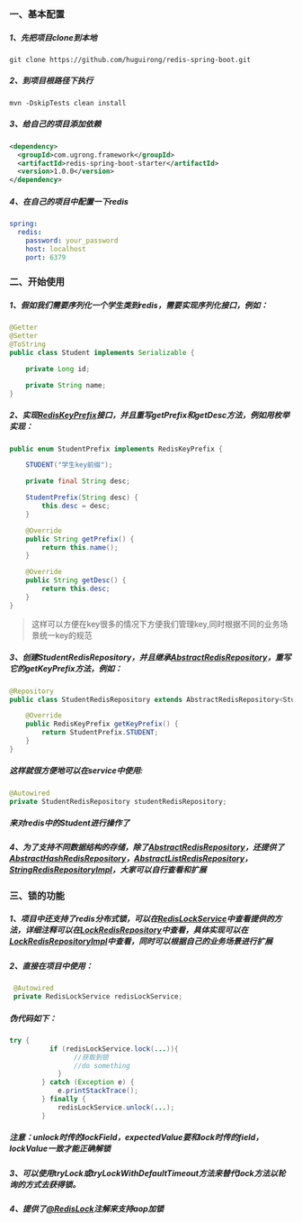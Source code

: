 ### 一、基本配置

##### 1、先把项目clone到本地

`git clone https://github.com/huguirong/redis-spring-boot.git`

##### 2、到项目根路径下执行

`mvn -DskipTests clean install`

##### 3、给自己的项目添加依赖
```xml
<dependency>
  <groupId>com.ugrong.framework</groupId>
  <artifactId>redis-spring-boot-starter</artifactId>
  <version>1.0.0</version>
</dependency>
```
##### 4、在自己的项目中配置一下redis
```yml
spring:
  redis:
    password: your_password
    host: localhost
    port: 6379
```
### 二、开始使用
##### 1、假如我们需要序列化一个学生类到redis，需要实现序列化接口，例如：
```java
@Getter
@Setter
@ToString
public class Student implements Serializable {

    private Long id;

    private String name;
}
```
##### 2、实现[RedisKeyPrefix](https://github.com/huguirong/redis-spring-boot/blob/master/redis-spring-boot-autoconfigure/src/main/java/com/ugrong/framework/redis/domain/RedisKeyPrefix.java "RedisKeyPrefix")接口，并且重写getPrefix和getDesc方法，例如用枚举实现：
```java
public enum StudentPrefix implements RedisKeyPrefix {

    STUDENT("学生key前缀");

    private final String desc;

    StudentPrefix(String desc) {
        this.desc = desc;
    }

    @Override
    public String getPrefix() {
        return this.name();
    }

    @Override
    public String getDesc() {
        return this.desc;
    }
}
```
>这样可以方便在key很多的情况下方便我们管理key,同时根据不同的业务场景统一key的规范

##### 3、创建StudentRedisRepository，并且继承[AbstractRedisRepository](https://github.com/huguirong/redis-spring-boot/blob/master/redis-spring-boot-autoconfigure/src/main/java/com/ugrong/framework/redis/repository/impl/AbstractRedisRepository.java "AbstractRedisRepository")，重写它的getKeyPrefix方法，例如：
```java
@Repository
public class StudentRedisRepository extends AbstractRedisRepository<Student>{

    @Override
    public RedisKeyPrefix getKeyPrefix() {
        return StudentPrefix.STUDENT;
    }
}
```
##### 这样就很方便地可以在service中使用:
```java
@Autowired
private StudentRedisRepository studentRedisRepository;
```
##### 来对redis中的Student进行操作了

##### 4、为了支持不同数据结构的存储，除了[AbstractRedisRepository](https://github.com/huguirong/redis-spring-boot/blob/master/redis-spring-boot-autoconfigure/src/main/java/com/ugrong/framework/redis/repository/impl/AbstractRedisRepository.java "AbstractRedisRepository")，还提供了[AbstractHashRedisRepository](https://github.com/huguirong/redis-spring-boot/blob/master/redis-spring-boot-autoconfigure/src/main/java/com/ugrong/framework/redis/repository/impl/AbstractRedisRepository.java "AbstractHashRedisRepository")，[AbstractListRedisRepository](https://github.com/huguirong/redis-spring-boot/blob/master/redis-spring-boot-autoconfigure/src/main/java/com/ugrong/framework/redis/repository/impl/AbstractRedisRepository.java "AbstractListRedisRepository")，[StringRedisRepositoryImpl](https://github.com/huguirong/redis-spring-boot/blob/master/redis-spring-boot-autoconfigure/src/main/java/com/ugrong/framework/redis/repository/impl/AbstractRedisRepository.java "StringRedisRepositoryImpl")，大家可以自行查看和扩展

### 三、锁的功能
##### 1、项目中还支持了redis分布式锁，可以在[RedisLockService](https://github.com/huguirong/redis-spring-boot/blob/master/redis-spring-boot-autoconfigure/src/main/java/com/ugrong/framework/redis/lock/service/RedisLockService.java "RedisLockService")中查看提供的方法，详细注释可以在[LockRedisRepository](https://github.com/huguirong/redis-spring-boot/blob/master/redis-spring-boot-autoconfigure/src/main/java/com/ugrong/framework/redis/repository/LockRedisRepository.java "LockRedisRepository")中查看，具体实现可以在[LockRedisRepositoryImpl](https://github.com/huguirong/redis-spring-boot/blob/master/redis-spring-boot-autoconfigure/src/main/java/com/ugrong/framework/redis/repository/impl/LockRedisRepositoryImpl.java "LockRedisRepositoryImpl")中查看，同时可以根据自己的业务场景进行扩展

##### 2、直接在项目中使用：
```java
 @Autowired
 private RedisLockService redisLockService;
```
##### 伪代码如下：
```java
try {
          if (redisLockService.lock(...)){
                //获取到锁
                //do something
            }
        } catch (Exception e) {
            e.printStackTrace();
        } finally {
            redisLockService.unlock(...);
        }
```
##### 注意：unlock时传的lockField，expectedValue要和lock时传的field，lockValue一致才能正确解锁

##### 3、可以使用tryLock或tryLockWithDefaultTimeout方法来替代lock方法以轮询的方式去获得锁。

##### 4、提供了[@RedisLock](https://github.com/huguirong/redis-spring-boot/blob/master/redis-spring-boot-autoconfigure/src/main/java/com/ugrong/framework/redis/annotation/RedisLock.java "@RedisLock")注解来支持aop加锁





